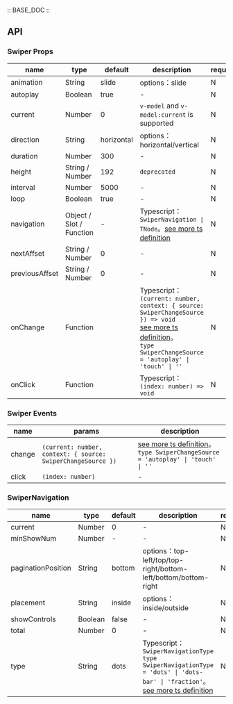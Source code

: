 :: BASE_DOC ::

## API

### Swiper Props

name | type | default | description | required
-- | -- | -- | -- | --
animation | String | slide | options：slide | N
autoplay | Boolean | true | \- | N
current | Number | 0 | `v-model` and `v-model:current` is supported | N
direction | String | horizontal | options：horizontal/vertical | N
duration | Number | 300 | \- | N
height | String / Number | 192 | `deprecated` | N
interval | Number | 5000 | \- | N
loop | Boolean | true | \- | N
navigation | Object / Slot / Function | - | Typescript：`SwiperNavigation \| TNode`。[see more ts definition](https://github.com/Tencent/tdesign-mobile-vue/blob/develop/src/common.ts) | N
nextAffset | String / Number | 0 | \- | N
previousAffset | String / Number | 0 | \- | N
onChange | Function |  | Typescript：`(current: number, context: { source: SwiperChangeSource }) => void`<br/>[see more ts definition](https://github.com/Tencent/tdesign-mobile-vue/tree/develop/src/swiper/type.ts)。<br/>`type SwiperChangeSource = 'autoplay' \| 'touch' \| ''`<br/> | N
onClick | Function |  | Typescript：`(index: number) => void`<br/> | N

### Swiper Events

name | params | description
-- | -- | --
change | `(current: number, context: { source: SwiperChangeSource })` | [see more ts definition](https://github.com/Tencent/tdesign-mobile-vue/tree/develop/src/swiper/type.ts)。<br/>`type SwiperChangeSource = 'autoplay' \| 'touch' \| ''`<br/>
click | `(index: number)` | \-

### SwiperNavigation

name | type | default | description | required
-- | -- | -- | -- | --
current | Number | 0 | \- | N
minShowNum | Number | - | \- | N
paginationPosition | String | bottom | options：top-left/top/top-right/bottom-left/bottom/bottom-right | N
placement | String | inside | options：inside/outside | N
showControls | Boolean | false | \- | N
total | Number | 0 | \- | N
type | String | dots | Typescript：`SwiperNavigationType` `type SwiperNavigationType = 'dots' \| 'dots-bar' \| 'fraction'`。[see more ts definition](https://github.com/Tencent/tdesign-mobile-vue/tree/develop/src/swiper/type.ts) | N
